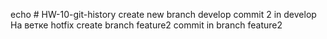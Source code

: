 echo # HW-10-git-history
create new branch develop
commit 2 in develop
На ветке hotfix
create branch feature2 
commit in branch feature2 
